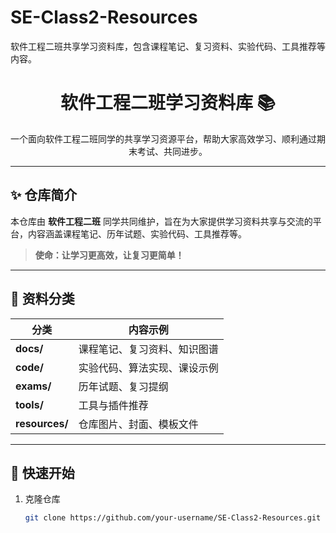 # SE-Class2-Resources
软件工程二班共享学习资料库，包含课程笔记、复习资料、实验代码、工具推荐等内容。


<div align="center">
  <h1>软件工程二班学习资料库 📚</h1>
  <p>一个面向软件工程二班同学的共享学习资源平台，帮助大家高效学习、顺利通过期末考试、共同进步。</p>

</div>

---

## ✨ 仓库简介
本仓库由 **软件工程二班** 同学共同维护，旨在为大家提供学习资料共享与交流的平台，内容涵盖课程笔记、历年试题、实验代码、工具推荐等。

> **使命：让学习更高效，让复习更简单！**

---

## 📂 资料分类

| 分类         | 内容示例                                 |
|--------------|--------------------------------------|
| **docs/**    | 课程笔记、复习资料、知识图谱          |
| **code/**    | 实验代码、算法实现、课设示例          |
| **exams/**   | 历年试题、复习提纲                     |
| **tools/**   | 工具与插件推荐                         |
| **resources/** | 仓库图片、封面、模板文件              |

---

## 🚀 快速开始

1. 克隆仓库
   ```bash
   git clone https://github.com/your-username/SE-Class2-Resources.git

